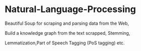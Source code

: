 # Natural-Language-Processing

Beautiful Soup for scraping and parsing data from the Web, 

Build a knowledge graph from the text scrapped, Stemming,

Lemmatization,Part of Speech Tagging (PoS tagging) etc.
